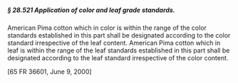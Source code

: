 ##### § 28.521 Application of color and leaf grade standards. #####

American Pima cotton which in color is within the range of the color standards established in this part shall be designated according to the color standard irrespective of the leaf content. American Pima cotton which in leaf is within the range of the leaf standards established in this part shall be designated according to the leaf standard irrespective of the color content.

[65 FR 36601, June 9, 2000]